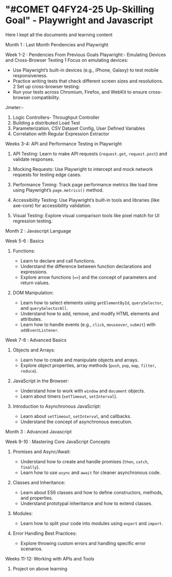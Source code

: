 # "#COMET Q4FY24-25 Up-Skilling Goal" - Playwright and Javascript
Here I kept all the documents and learning content

Month 1 : Last Month Pendencies and Playwright

Week 1-2 : Pendencies From Previous Goals
Playwright:- Emulating Devices and Cross-Browser Testing
1 Focus on emulating devices:
  - Use Playwright’s built-in devices (e.g., iPhone, Galaxy) to test mobile responsiveness.
  - Practice writing tests that check different screen sizes and resolutions.
2 Set up cross-browser testing:
  - Run your tests across Chromium, Firefox, and WebKit to ensure cross-browser compatibility.

Jmeter:-
1. Logic Controllers- Throughput Controller
2. Building a distributed Load Test
3. Parameterization, CSV Dataset Config, User Defined Variables
4. Correlation with Regular Expression Extractor
 
Weeks 3-4: API and Performance Testing in Playwright
1. API Testing: Learn to make API requests (`request.get`, `request.post`) and validate responses.  

2. Mocking Requests: Use Playwright to intercept and mock network requests for testing edge cases.  

3. Performance Timing: Track page performance metrics like load time using Playwright’s `page.metrics()` method.  

4. Accessibility Testing: Use Playwright’s built-in tools and libraries (like axe-core) for accessibility validation.  

5. Visual Testing: Explore visual comparison tools like pixel match for UI regression testing.


Month 2 : Javascript Language

Week 5-6 : Basics
1. Functions:
   - Learn to declare and call functions.
   - Understand the difference between function declarations and expressions.
   - Explore arrow functions (`=>`) and the concept of parameters and return values.

2. DOM Manipulation:
   - Learn how to select elements using `getElementById`, `querySelector`, and `querySelectorAll`.
   - Understand how to add, remove, and modify HTML elements and attributes.
   - Learn how to handle events (e.g., `click`, `mouseover`, `submit`) with `addEventListener`.

Week 7-8 : Advanced Basics

1. Objects and Arrays:
   - Learn how to create and manipulate objects and arrays.
   - Explore object properties, array methods (`push`, `pop`, `map`, `filter`, `reduce`).

2. JavaScript in the Browser:
   - Understand how to work with `window` and `document` objects.
   - Learn about timers (`setTimeout`, `setInterval`).

3. Introduction to Asynchronous JavaScript:
   - Learn about `setTimeout`, `setInterval`, and callbacks.
   - Understand the concept of asynchronous execution.


Month 3 : Advanced Javascript

Week 9-10 : Mastering Core JavaScript Concepts

1. Promises and Async/Await:
   - Understand how to create and handle promises (`then`, `catch`, `finally`).
   - Learn how to use `async` and `await` for cleaner asynchronous code.

2. Classes and Inheritance:
   - Learn about ES6 classes and how to define constructors, methods, and properties.
   - Understand prototypal inheritance and how to extend classes.

3. Modules:
   - Learn how to split your code into modules using `export` and `import`.

4. Error Handling Best Practices:
   - Explore throwing custom errors and handling specific error scenarios.

Weeks 11-12: Working with APIs and Tools

1. Project on above learning
